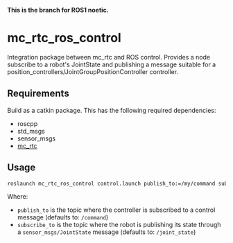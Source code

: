 **This is the branch for ROS1 noetic.**

mc_rtc_ros_control
==

Integration package between mc_rtc and ROS control. Provides a node subscribe to a robot's JointState and publishing a message suitable for a position_controllers/JointGroupPositionController controller.

Requirements
--

Build as a catkin package. This has the following required dependencies:

- roscpp
- std_msgs
- sensor_msgs
- [mc_rtc](https://github.com/jrl-umi3218/mc_rtc)

Usage
--

```bash
roslaunch mc_rtc_ros_control control.launch publish_to:=/my/command subscribe_to:=/my/state
```

Where:

- `publish_to` is the topic where the controller is subscribed to a control message (defaults to: `/command`)
- `subscribe_to` is the topic where the robot is publishing its state through a `sensor_msgs/JointState` message (defaults to: `/joint_state`)
